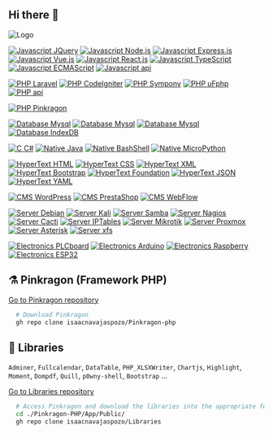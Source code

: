 ## Hi there 👋

<!--
**isaacnavajaspozo/isaacnavajaspozo** is a ✨ _special_ ✨ repository because its `README.md` (this file) appears on your GitHub profile.

Here are some ideas to get you started:

- 🔭 I’m currently working on ...
- 🌱 I’m currently learning ...
- 👯 I’m looking to collaborate on ...
- 🤔 I’m looking for help with ...
- 💬 Ask me about ...
- 📫 How to reach me: ...
- 😄 Pronouns: ...
- ⚡ Fun fact: ...
-->

![Logo](https://isaacnavajaspozo.github.io/isaacnavajaspozo/logo.png)


[![Javascript JQuery](https://img.shields.io/badge/JavaScript-JQuery-yellow)](https://jquery.com/)
[![Javascript Node.js](https://img.shields.io/badge/JavaScript-Node.js-yellow)](https://nodejs.org/en)
[![Javascript Express.js](https://img.shields.io/badge/JavaScript-Express.js-yellow)](https://expressjs.com/es/)
[![Javascript Vue.js](https://img.shields.io/badge/JavaScript-Vue.js-yellow)](https://vuejs.org/)
[![Javascript React.js](https://img.shields.io/badge/JavaScript-React.js-yellow)](https://es.react.dev/)
[![Javascript TypeScript](https://img.shields.io/badge/JavaScript-TypeScript-yellow)](https://www.typescriptlang.org/)
[![Javascript ECMAScript](https://img.shields.io/badge/JavaScript-ECMAScript-yellow)](https://ecma-international.org/)
[![Javascript api](https://img.shields.io/badge/JavaScript-api-yellow)](https://www.javascript.com/)

[![PHP Laravel](https://img.shields.io/badge/PHP-Laravel-blue)](https://laravel.com/)
[![PHP CodeIgniter](https://img.shields.io/badge/PHP-CodeIgniter-blue)](https://codeigniter.com/)
[![PHP Sympony](https://img.shields.io/badge/PHP-Sympony-blue)](https://symfony.com/)
[![PHP uFphp](https://img.shields.io/badge/PHP-uFphp-blue)](https://grafometal.es/)
[![PHP api](https://img.shields.io/badge/PHP-api-blue)](https://www.php.net/manual/en/mysqlinfo.api.choosing.php)

[![PHP Pinkragon](https://img.shields.io/badge/PHP-Pinkragon-pink)](https://pinkragon.com/)

[![Database Mysql](https://img.shields.io/badge/Database-Mysql-green)](https://www.mysql.com/)
[![Database Mysql](https://img.shields.io/badge/Database-SQL-green)](https://www.iso.org/standard/76583.html)
[![Database Mysql](https://img.shields.io/badge/Database-MongoDB-green)](https://www.mongodb.com/es)
[![Database IndexDB](https://img.shields.io/badge/Database-IndexDB-green)](https://www.w3.org/TR/IndexedDB/)

[![C C#](https://img.shields.io/badge/Native-C-red)](https://www.iso.org/standard/74528.html)
[![Native Java](https://img.shields.io/badge/Native-Java-red)](https://www.java.com/es/)
[![Native BashShell](https://img.shields.io/badge/Native-BashShell-red)](https://www.java.com/es/)
[![Native MicroPython](https://img.shields.io/badge/Native-MicroPython-red)](https://www.java.com/es/)

[![HyperText HTML](https://img.shields.io/badge/HyperText-HTML-orange)](https://www.w3.org/html/)
[![HyperText CSS](https://img.shields.io/badge/HyperText-CSS-orange)](https://www.w3.org/Style/CSS/)
[![HyperText XML](https://img.shields.io/badge/HyperText-XML-orange)](https://www.w3.org/XML/)
[![HyperText Bootstrap](https://img.shields.io/badge/HyperText-Bootstrap-orange)](https://getbootstrap.com/)
[![HyperText Foundation](https://img.shields.io/badge/HyperText-Foundation-orange)](https://get.foundation/)
[![HyperText JSON](https://img.shields.io/badge/HyperText-JSON-orange)](https://www.json.org/json-es.html)
[![HyperText YAML](https://img.shields.io/badge/HyperText-YAML-orange)](https://yaml.org/)

[![CMS WordPress](https://img.shields.io/badge/CMS-WordPress-grey)](https://developer.wordpress.org/)
[![CMS PrestaShop](https://img.shields.io/badge/CMS-PrestaShop-grey)](https://devdocs.prestashop-project.org/)
[![CMS WebFlow](https://img.shields.io/badge/CMS-WebFlow-grey)](https://webflow.com/)

[![Server Debian](https://img.shields.io/badge/Server-Debian-18c2c3)](https://www.debian.org/index.es.html)
[![Server Kali](https://img.shields.io/badge/Server-Kali-18c2c3)](https://www.kali.org/)
[![Server Samba](https://img.shields.io/badge/Server-Samba-18c2c3)](https://www.samba.org/)
[![Server Nagios](https://img.shields.io/badge/Server-Nagios-18c2c3)](https://www.nagios.org/)
[![Server Cacti](https://img.shields.io/badge/Server-Cacti-18c2c3)](https://www.cacti.net/)
[![Server IPTables](https://img.shields.io/badge/Server-IPTables-18c2c3)](https://www.netfilter.org/projects/iptables/index.html)
[![Server Mikrotik](https://img.shields.io/badge/Server-Mikrotik-18c2c3)](https://mikrotik.com/)
[![Server Proxmox](https://img.shields.io/badge/Server-Proxmox-18c2c3)](https://www.proxmox.com/en/)
[![Server Asterisk](https://img.shields.io/badge/Server-Asterisk-18c2c3)]([https://webflow.com/](https://www.asterisk.org/))
[![Server xfs](https://img.shields.io/badge/Server-xfs-18c2c3)](https://www.hpe.com/us/en/compute/hpc/supercomputing/cray-exascale-supercomputer.html)

[![Electronics PLCboard](https://img.shields.io/badge/Electronics-PLCboard-000000)](https://jlcpcb.com/)
[![Electronics Arduino](https://img.shields.io/badge/Electronics-Arduino-000000)]([https://www.hpe.com/us/en/compute/hpc/supercomputing/cray-exascale-supercomputer.html](https://www.arduino.cc/))
[![Electronics Raspberry](https://img.shields.io/badge/Electronics-Raspberry-000000)]([https://www.hpe.com/us/en/compute/hpc/supercomputing/cray-exascale-supercomputer.html](https://www.raspberrypi.com/))
[![Electronics ESP32](https://img.shields.io/badge/Electronics-ESP32-000000)](https://www.espressif.com/en/products/socs/esp32)

## ⚗️ Pinkragon (Framework PHP)

[Go to Pinkragon repository](https://github.com/isaacnavajaspozo/Pinkragon-php)

```bash
  # Download Pinkragon
  gh repo clone isaacnavajaspozo/Pinkragon-php

```

## 🔮 Libraries
`Adminer`, `Fullcalendar`, `DataTable`, `PHP_XLSXWriter`, `Chartjs`, `Highlight`, `Moment`, `Dompdf`, `Quill`, `p0wny-shell`, `Bootstrap` ...

[Go to Libraries repository](https://github.com/isaacnavajaspozo/Libraries)
```bash
  # Access Pinkragon and download the libraries into the appropriate folder.
  cd ./Pinkragon-PHP/App/Public/
  gh repo clone isaacnavajaspozo/Libraries
```





